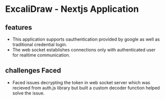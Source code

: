 # ExcaliDraw - Nextjs Application

## features

- This application supports oauthentication provided by google as well as traditional credential login.
- The web socket establishes connections only with authenticated user for realtime communication.

## challenges Faced

- Faced issues decrypting the token in web socket server which was recieved from auth.js library but built a custom decoder function helped solve the issue.
  